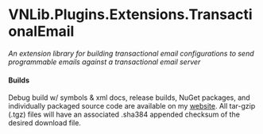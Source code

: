 # VNLib.Plugins.Extensions.TransactionalEmail
*An extension library for building transactional email configurations to send programmable emails against a transactional email server*

#### Builds
Debug build w/ symbols & xml docs, release builds, NuGet packages, and individually packaged source code are available on my [website](https://www.vaughnnugent.com/resources/software). All tar-gzip (.tgz) files will have an associated .sha384 appended checksum of the desired download file.